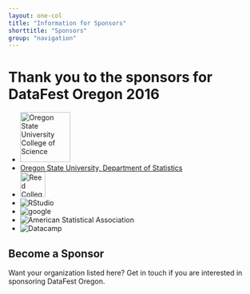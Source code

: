 ```yaml
---
layout: one-col
title: "Information for Sponsors"
shorttitle: "Sponsors"
group: "navigation"
---
```


# Thank you to the sponsors for DataFest Oregon 2016

<ul class = "list-inline sponsors">
  <li><img src = "{{ site.baseurl }}/img/osu_cos.png" alt = "Oregon State University College of Science" style = "height:  100px"/></li>
  <li><a href = "http://www.stat.oregonstate.edu/" >Oregon State University, Department of Statistics</a></li>
  <li><img src = "{{ site.baseurl }}/img/reed.png" alt = "Reed College" style = "height:  50px"/></li>
  <li><img src = "{{ site.baseurl }}/img/rstudio.png" alt = "RStudio"/></li>
  <li><img src = "{{ site.baseurl }}/img/googlelogo_color_360x124dp.png" alt = "google"/></li>
  <li><img src = "{{ site.baseurl }}/img/asa.png" alt = "American Statistical Association" /></li>
  <li><img src = "{{ site.baseurl }}/img/datacamp.png" alt = "Datacamp" /></li>
</ul>

## Become a Sponsor
Want your organization listed here?  Get in touch if you are interested in sponsoring DataFest Oregon.